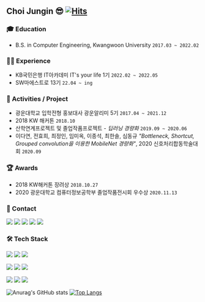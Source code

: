 ## Choi Jungin 😎  [![Hits](https://hits.seeyoufarm.com/api/count/incr/badge.svg?url=https%3A%2F%2Fgithub.com%2Fchoijungp%2F&count_bg=%23D8A5FE&title_bg=%23555555&icon=&icon_color=%23E7E7E7&title=hits&edge_flat=false)](https://hits.seeyoufarm.com)

### 🎓 Education
* B.S. in Computer Engineering, Kwangwoon University `2017.03 ~ 2022.02`

### 🏃‍♀️ Experience
* KB국민은행 IT아카데미 IT's your life 1기 `2022.02 ~ 2022.05`
* SW마에스트로 13기 `22.04 ~ ing`

### 🌱 Activities / Project
* 광운대학교 입학전형 홍보대사 광운알리미 5기 `2017.04 ~ 2021.12`
* 2018 KW 해커톤 `2018.10`
* 산학연계프로젝트 및 졸업작품프로젝트 - _딥러닝 경량화_ `2019.09 ~ 2020.06`
* 이다연, 전효희, 최정인, 임미옥, 이종석, 최한솔, 심동규 _"Bottleneck, Shortcut, Grouped convolution을 이용한 MobileNet 경량화"_, 2020 신호처리합동학술대회 `2020.09`

### 🏆 Awards
* 2018 KW해커톤 장려상 `2018.10.27`
* 2020 광운대학교 컴퓨터정보공학부 졸업작품전시회 우수상 `2020.11.13`

### 📧 Contact
<a href="mailto:wjddls980912@gmail.com" target="_blank"><img src="https://img.shields.io/badge/Gmail-EA4335?style=flat-square&logo=Gmail&logoColor=white"/></a> 
<a href="mailto:wjddls980912@naver.com" target="_blank"><img src="https://img.shields.io/badge/Naver-03C75A?style=flat-square&logo=Naver&logoColor=white"/></a> 
<a href="https://github.com/choijungp?tab=repositories" target="_blank"><img src="https://img.shields.io/badge/GitHub-181717?style=flat-square&logo=GitHub&logoColor=white"/></a> 
<a href="https://velog.io/@choijungp/series" target="_blank"><img src="https://img.shields.io/badge/Velog-20c997?style=flat-square&logo=Vimeo&logoColor=white"/></a> 
<a href="https://www.notion.so/_-2c66914b49dd4b439f3ac28e8cfc7534" target="_blank"><img src="https://img.shields.io/badge/Notion-000000?style=flat-square&logo=Notion&logoColor=white"/></a>

### 🛠 Tech Stack
<img src="https://img.shields.io/badge/Python-3776AB?style=flat-square&logo=Python&logoColor=white"/> <img src="https://img.shields.io/badge/C-A8B9CC?style=flat-square&logo=C&logoColor=white"/> <img src="https://img.shields.io/badge/C++-00599C?style=flat-square&logo=C++&logoColor=white"/> 

<img src="https://img.shields.io/badge/PyTorch-EE4C2C?style=flat-square&logo=PyTorch&logoColor=white"/> <img src="https://img.shields.io/badge/pandas-150458?style=flat-square&logo=pandas&logoColor=white"/>  <img src="https://img.shields.io/badge/scikitlearn-F7931E?style=flat-square&logo=scikitlearn&logoColor=white"/> 

<img src="https://img.shields.io/badge/HTML5-E34F26?style=flat-square&logo=HTML5&logoColor=white"/> <img src="https://img.shields.io/badge/CSS3-1572B6?style=flat-square&logo=CSS3&logoColor=white"/> <img src="https://img.shields.io/badge/JavaScript-F7DF1E?style=flat-square&logo=JavaScript&logoColor=white"/>

![Anurag's GitHub stats](https://github-readme-stats.vercel.app/api?username=choijungp&show_icons=true&theme=)
[![Top Langs](https://github-readme-stats.vercel.app/api/top-langs/?username=choijungp&layout=compact)](https://github.com/anuraghazra/github-readme-stats)


<!--
**choijungp/choijungp** is a ✨ _special_ ✨ repository because its `README.md` (this file) appears on your GitHub profile.

Here are some ideas to get you started:

- 🔭 I’m currently working on ...
- 🌱 I’m currently learning ...
- 👯 I’m looking to collaborate on ...
- 🤔 I’m looking for help with ...
- 💬 Ask me about ...
- 📫 How to reach me: ...
- 😄 Pronouns: ...
- ⚡ Fun fact: ...
-->
